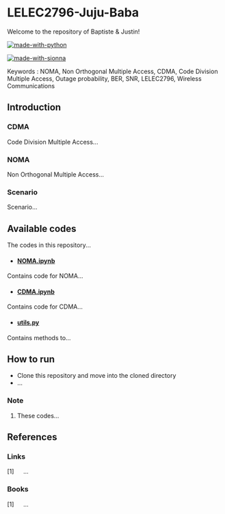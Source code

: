 # LELEC2796-Juju-Baba

Welcome to the repository of Baptiste & Justin!

[![made-with-python](https://img.shields.io/badge/python-%2314354C.svg?&style=for-the-badge&logo=python&logoColor=white)]([https://www.python.org/](https://www.youtube.com/watch?v=dQw4w9WgXcQ))

[![made-with-sionna](https://img.shields.io/badge/Sionna_library-orange
)](https://nvlabs.github.io/sionna/)

Keywords : NOMA, Non Orthogonal Multiple Access, CDMA, Code Division Multiple Access, Outage probability, BER, SNR, LELEC2796, Wireless Communications

## Introduction

### CDMA
Code Division Multiple Access...

### NOMA
Non Orthogonal Multiple Access...

### Scenario
Scenario...


## Available codes

The codes in this repository...

- #### [NOMA.ipynb](./NOMA.ipynb)
Contains code for NOMA...

- #### [CDMA.ipynb](./CDMA.ipynb)
Contains code for CDMA...

- #### [utils.py](./utils.py)
Contains methods to...


## How to run

- Clone this repository and move into the cloned directory
- ...


### Note

1. These codes...

## References

### Links

[1] &emsp; ...

### Books

[1] &emsp; ...
